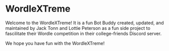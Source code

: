 # WordleXTreme
Welcome to the WordleXTreme! It is a fun Bot Buddy created, updated, and maintained by Jack Tonn and Lottie Peterson 
as a fun side project to fascilitate their Wordle competition in their college-friends Discord server.

We hope you have fun with the WordleXTreme!
 